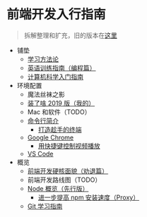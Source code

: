# 前端开发入行指南

> 拆解整理和扩充，旧的版本在[这里](./fe-development-cookbook-old.md)

- 铺垫
  - [学习方法论](./study-methodology.md)
  - [英语训练指南（编程篇）](./english-using.md)
  - [计算机科学入门指南](./computer-science.md)
- 环境配置
  - 魔法丝袜之影
  - [装了啥 2019 版（我的）](./my-workstation.md)
  - Mac 和软件（TODO）
  - [命令行简介](./terminal-intro.md)
    - [打造趁手的终端](./terminal-config.md)
  - [Google Chrome](./chrome.md)
    - [用快捷键控制视频播放](./video-hotkey.md)
  - [VS Code](./vscode.md)
- 概览
  - [前端开发硬核面貌（劝退篇）](./fe-hardcore-overview.md)
  - 前端开发路线图（TODO）
  - [Node 概览（先行版）](./npm-overview.md)
    - [进一步提高 npm 安装速度（Proxy）](./npm-speedup.md)
  - [Git 学习指南](./git.md)
